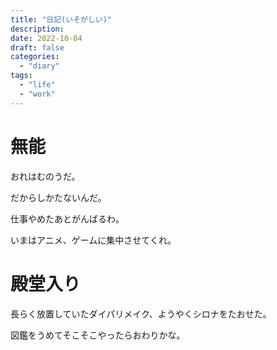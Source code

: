 ```yaml
---
title: "日記(いそがしい)"
description:
date: 2022-10-04
draft: false
categories:
  - "diary"
tags:
  - "life"
  - "work"
---
```


# 無能

おれはむのうだ。

だからしかたないんだ。

仕事やめたあとがんばるわ。

いまはアニメ、ゲームに集中させてくれ。

# 殿堂入り

長らく放置していたダイパリメイク、ようやくシロナをたおせた。

図鑑をうめてそこそこやったらおわりかな。
